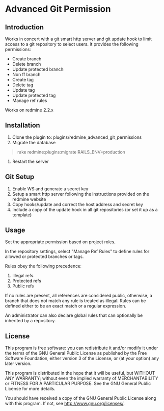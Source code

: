 # Advanced Git Permission

## Introduction

Works in concert with a git smart http server and git update hook 
to limit access to a git repository to select users.  It provides 
the following permissions:

* Create branch
* Delete branch
* Update protected branch
* Non ff branch
* Create tag
* Delete tag
* Update tag
* Update protected tag 
* Manage ref rules 

Works on redmine 2.2.x

## Installation

1. Clone the plugin to: plugins/redmine_advanced_git_permissions
1. Migrate the database
> rake redmine:plugins:migrate RAILS_ENV=production
1. Restart the server

## Git Setup

1. Enable WS and generate a secret key
1. Setup a smart http server following the instructions provided on the 
redmine website
1. Copy hooks/update and correct the host address and secret key
1. Include a copy of the update hook in all git repositories (or set it up as a template)

## Usage

Set the appropriate permission based on project roles.

In the repository settings, select "Manage Ref Rules" to define rules for
allowed or protected branches or tags.

Rules obey the following precedence:

1. Illegal refs
2. Protected refs
3. Public refs

If no rules are present, all references are considered public, otherwise,
a branch that does not match any rule is treated as illegal.  Rules can
be defined either to be an exact match or a regular expression.

An administrator can also declare global rules that can optionally be
inherited by a repository.

## License

This program is free software: you can redistribute it and/or modify
it under the terms of the GNU General Public License as published by
the Free Software Foundation, either version 3 of the License, or
(at your option) any later version.

This program is distributed in the hope that it will be useful,
but WITHOUT ANY WARRANTY; without even the implied warranty of
MERCHANTABILITY or FITNESS FOR A PARTICULAR PURPOSE.  See the
GNU General Public License for more details.

You should have received a copy of the GNU General Public License
along with this program.  If not, see <http://www.gnu.org/licenses/>.
